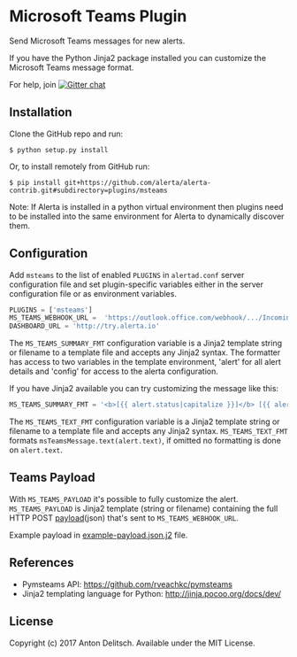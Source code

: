 Microsoft Teams Plugin
==============

Send Microsoft Teams messages for new alerts.

If you have the Python Jinja2 package installed you can customize the
Microsoft Teams message format.

For help, join [![Gitter chat](https://badges.gitter.im/alerta/chat.png)](https://gitter.im/alerta/chat)

Installation
------------

Clone the GitHub repo and run:

    $ python setup.py install

Or, to install remotely from GitHub run:

    $ pip install git+https://github.com/alerta/alerta-contrib.git#subdirectory=plugins/msteams

Note: If Alerta is installed in a python virtual environment then plugins
need to be installed into the same environment for Alerta to dynamically
discover them.

Configuration
-------------

Add `msteams` to the list of enabled `PLUGINS` in `alertad.conf` server
configuration file and set plugin-specific variables either in the
server configuration file or as environment variables.

```python
PLUGINS = ['msteams']
MS_TEAMS_WEBHOOK_URL =  'https://outlook.office.com/webhook/.../IncomingWebhook/.../...'
DASHBOARD_URL = 'http://try.alerta.io'
```

The `MS_TEAMS_SUMMARY_FMT` configuration variable is a Jinja2 template
string or filename to a template file and accepts any Jinja2 syntax.
The formatter has access to two variables in the template environment,
'alert' for all alert details and 'config' for access to the alerta
configuration.

If you have Jinja2 available you can try customizing the message like
this:

```python
MS_TEAMS_SUMMARY_FMT = '<b>[{{ alert.status|capitalize }}]</b> [{{ alert.severity|upper }}] Event {{ alert.event }} on <b>{{ alert.resource }}</b><br>{{ alert.text }}'
```

The `MS_TEAMS_TEXT_FMT` configuration variable is a Jinja2 template
string or filename to a template file and accepts any Jinja2 syntax.
`MS_TEAMS_TEXT_FMT` formats `msTeamsMessage.text(alert.text)`, if omitted
no formatting is done on `alert.text`.

Teams Payload
-------------
With `MS_TEAMS_PAYLOAD` it's possible to fully customize the alert.
`MS_TEAMS_PAYLOAD` is Jinja2 template (string or filename) containing the full
HTTP POST [payload](https://docs.microsoft.com/en-us/outlook/actionable-messages/message-card-reference)(json) that's sent to `MS_TEAMS_WEBHOOK_URL`.

Example payload in [example-payload.json.j2](example-payload.json.j2) file.

References
----------

  * Pymsteams API: https://github.com/rveachkc/pymsteams
  * Jinja2 templating language for Python: http://jinja.pocoo.org/docs/dev/

License
-------

Copyright (c) 2017 Anton Delitsch. Available under the MIT License.
